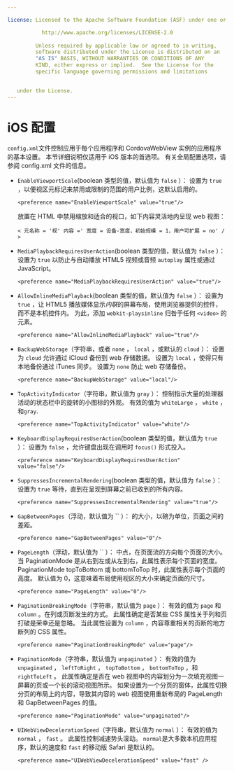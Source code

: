 ```yaml
---

license: Licensed to the Apache Software Foundation (ASF) under one or more contributor license agreements. See the NOTICE file distributed with this work for additional information regarding copyright ownership. The ASF licenses this file to you under the Apache License, Version 2.0 (the "License"); you may not use this file except in compliance with the License. You may obtain a copy of the License at

           http://www.apache.org/licenses/LICENSE-2.0
    
         Unless required by applicable law or agreed to in writing,
         software distributed under the License is distributed on an
         "AS IS" BASIS, WITHOUT WARRANTIES OR CONDITIONS OF ANY
         KIND, either express or implied.  See the License for the
         specific language governing permissions and limitations
    

   under the License.
---
```


# iOS 配置

`config.xml`文件控制应用于每个应用程序和 CordovaWebView 实例的应用程序的基本设置。 本节详细说明仅适用于 iOS 版本的首选项。 有关全局配置选项，请参阅 config.xml 文件的信息。

*   `EnableViewportScale`(boolean 类型的值，默认值为 `false` ）： 设置为 `true` ，以便视区元标记来禁用或限制的范围的用户比例，这默认启用的。
    
        <preference name="EnableViewportScale" value="true"/>
        
    
    放置在 HTML 中禁用缩放和适合的视口，如下内容灵活地内呈现 web 视图：
    
        < 元名称 = '视' 内容 =' 宽度 = 设备-宽度，初始规模 = 1，用户可扩展 = no' / >
        

*   `MediaPlaybackRequiresUserAction`(boolean 类型的值，默认值为 `false` ）： 设置为 `true` 以防止与自动播放 HTML5 视频或音频 `autoplay` 属性或通过 JavaScript。
    
        <preference name="MediaPlaybackRequiresUserAction" value="true"/>
        

*   `AllowInlineMediaPlayback`(boolean 类型的值，默认值为 `false` ）： 设置为 `true` ，让 HTML5 播放媒体显示*内联*的屏幕布局，使用浏览器提供的控件，而不是本机控件内。 为此，添加 `webkit-playsinline` 归咎于任何 `<video>` 的元素。
    
        <preference name="AllowInlineMediaPlayback" value="true"/>
        

*   `BackupWebStorage`（字符串，或者 `none` ， `local` ，或默认的 `cloud` ）： 设置为 `cloud` 允许通过 iCloud 备份到 web 存储数据。 设置为 `local` ，使得只有本地备份通过 iTunes 同步。 设置为 `none` 防止 web 存储备份。
    
        <preference name="BackupWebStorage" value="local"/>
        

*   `TopActivityIndicator`（字符串，默认值为 `gray` ）： 控制指示大量的处理器活动的状态栏中的旋转的小图标的外观。 有效的值为 `whiteLarge` ， `white` ，和`gray`.
    
        <preference name="TopActivityIndicator" value="white"/>
        

*   `KeyboardDisplayRequiresUserAction`(boolean 类型的值，默认值为 `true` ）： 设置为 `false` ，允许键盘出现在调用时 `focus()` 形式投入。
    
        <preference name="KeyboardDisplayRequiresUserAction" value="false"/>
        

*   `SuppressesIncrementalRendering`(boolean 类型的值，默认值为 `false` ）： 设置为 `true` 等待，直到在呈现到屏幕之前已收到的所有内容。
    
        <preference name="SuppressesIncrementalRendering" value="true"/>
        

*   `GapBetweenPages`（浮动，默认值为 `` ）： 的大小，以磅为单位，页面之间的差距。
    
        <preference name="GapBetweenPages" value="0"/>
        

*   `PageLength`（浮动，默认值为 `` ）： 中点，在页面流的方向每个页面的大小。 当 PaginationMode 是从右到左或从左到右，此属性表示每个页面的宽度。 PaginationMode topToBottom 或 bottomToTop 时，此属性表示每个页面的高度。 默认值为 0，这意味着布局使用视区的大小来确定页面的尺寸。
    
        <preference name="PageLength" value="0"/>
        

*   `PaginationBreakingMode`（字符串，默认值为 `page` ）： 有效的值为 `page` 和 `column` 。在列或页断发生的方式。 此属性确定是否某些 CSS 属性关于列和页打破是荣幸还是忽略。 当此属性设置为 `column` ，内容尊重相关的页断的地方断列的 CSS 属性。
    
        <preference name="PaginationBreakingMode" value="page"/>
        

*   `PaginationMode`（字符串，默认值为 `unpaginated` ）： 有效的值为 `unpaginated` ， `leftToRight` ， `topToBottom` ， `bottomToTop` ，和 `rightToLeft` 。 此属性确定是否在 web 视图中的内容划分为一次填充视图一屏幕的页或一个长的滚动视图所示。 如果设置为一个分页的窗体，此属性切换分页的布局上的内容，导致其内容的 web 视图使用重新布局的 PageLength 和 GapBetweenPages 的值。
    
        <preference name="PaginationMode" value="unpaginated"/>
        

*   `UIWebViewDecelerationSpeed`（字符串，默认值为 `normal` ）： 有效的值为 `normal` ， `fast` 。 此属性控制减速势头滚动。 `normal`是大多数本机应用程序，默认的速度和 `fast` 的移动版 Safari 是默认的。
    
        <preference name="UIWebViewDecelerationSpeed" value="fast" />